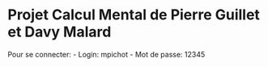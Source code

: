 # Projet Calcul Mental de Pierre Guillet et Davy Malard

Pour se connecter:
      - Login: mpichot
      - Mot de passe: 12345
